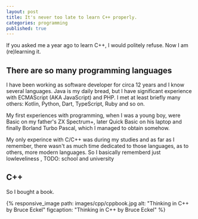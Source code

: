 ```yaml
---
layout: post
title: It's never too late to learn C++ properly.
categories: programming
published: true
---
```


If you asked me a year ago to learn C++, I would politely refuse. Now I am (re)learning it. 

## There are so many programming languages

I have been working as software developer for circa 12 years and I know several languages. Java is my daily bread, but I have significant experience with ECMAScript (AKA JavaScript) and PHP. I met at least briefly many others: Kotlin, Python, Dart, TypeScript, Ruby and so on.  

My first experiences with programming, when I was a young boy, were Basic on my father's ZX Spectrum+, later Quick Basic on his laptop and finally Borland Turbo Pascal, which I managed to obtain somehow. 

My only experince with C/C++ was during my studies and as far as I remember, there wasn't as much time dedicated to those languages, as to others, more modern languages. So I basically rememberd just lowleveliness 
,
TODO: school and university

## C++


So I bought a book.

{% responsive_image path: images/cpp/cppbook.jpg alt: "Thinking in C++ by Bruce Eckel" figcaption: "Thinking in C++ by Bruce Eckel" %}




